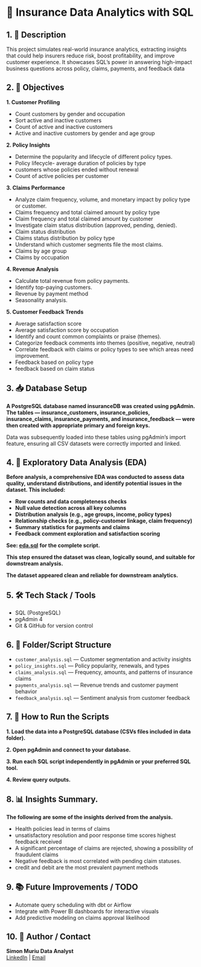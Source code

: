 <h1> 🚀 Insurance Data Analytics with SQL </h1>


<h2>1. 📄 Description</h2>
This project simulates real-world insurance analytics, extracting insights that could help insurers reduce risk, boost profitability, and improve customer experience. It showcases SQL’s power in answering high-impact business questions across policy, claims, payments, and feedback data

<h2>2. 🎯 Objectives</h2>
<b>1. Customer Profiling </b>

-	Count customers by gender and occupation
-	Sort active and inactive customers
-	Count of active and inactive customers 
-	Active and inactive customers by gender and age group 

<b>2. Policy Insights </b>

-	Determine the popularity and lifecycle of different policy types.
-	Policy lifecycle- average duration of policies by type
-	customers whose policies ended without renewal
-	Count of active policies per customer 

<b>3. Claims Performance</b>

-	Analyze claim frequency, volume, and monetary impact by policy type or customer.
- Claims frequency and total claimed amount by policy type
- Claim frequency and total claimed amount by customer
-	Investigate claim status distribution (approved, pending, denied).
-	Claim status distribution 
-  Claims status distribution by policy type
-	Understand which customer segments file the most claims.
-	Claims by age group
- Claims by occupation
 	
<b>4. Revenue Analysis</b>

-	Calculate total revenue from policy payments.
-	Identify top-paying customers.
-	Revenue by payment method
-	Seasonality analysis.
  
<b>5. Customer Feedback Trends</b>

-	Average satisfaction score
-	Average satisfaction score by occupation
-	Identify and count common complaints or praise (themes).
-	Categorize feedback comments into themes (positive, negative, neutral)
-	Correlate feedback with claims or policy types to see which areas need improvement.
-	Feedback based on policy type
-	feedback based on claim status

<h2>3. 📥 Database Setup</h2>
<b>A PostgreSQL database named insuranceDB was created using pgAdmin. The tables — insurance_customers, insurance_policies, insurance_claims, insurance_payments, and insurance_feedback — were then created with appropriate primary and foreign keys. </b>

Data was subsequently loaded into these tables using pgAdmin’s import feature, ensuring all CSV datasets were correctly imported and linked.


<h2>4. 🧪 Exploratory Data Analysis (EDA) </h2>

<b>Before analysis, a comprehensive EDA was conducted to assess data quality, understand distributions, and identify potential issues in the dataset. This included:</b>
<b>
-	Row counts and data completeness checks
-	Null value detection across all key columns
-	Distribution analysis (e.g., age groups, income, policy types)
-	Relationship checks (e.g., policy-customer linkage, claim frequency)
-	Summary statistics for payments and claims
-	Feedback comment exploration and satisfaction scoring
</b>

<b>See: [eda.sql](https://github.com/SimonMuriu-pro/Insurance-Data-Analytics-with-SQL-/blob/main/scripts/eda.sql)</b>
 <b>for the complete script.</b>

<b>This step ensured the dataset was clean, logically sound, and suitable for downstream analysis.</b>

<b>The dataset appeared clean and reliable for downstream analytics.</b>


<h2>5. 🛠️ Tech Stack / Tools</h2>

- SQL (PostgreSQL)
- pgAdmin 4
- Git & GitHub for version control


<h2>6. 📂 Folder/Script Structure</h2>

- `customer_analysis.sql` — Customer segmentation and activity insights
- `policy_insights.sql` — Policy popularity, renewals, and types
- `claims_analysis.sql` — Frequency, amounts, and patterns of insurance claims
- `payments_analysis.sql` — Revenue trends and customer payment behavior
- `feedback_analysis.sql` — Sentiment analysis from customer feedback


<h2>7. 🧪 How to Run the Scripts</h2>

<b>1. Load the data into a PostgreSQL database (CSVs files included in data folder).</b>

<b>2. Open pgAdmin and connect to your database.</b>

<b>3. Run each SQL script independently in pgAdmin or your preferred SQL tool.</b>

<b>4. Review query outputs.</b>  


<h2>8. 📊 Insights Summary.</h2>

<b>The following are some of the insights derived from the analysis.</b> 

- Health policies lead in terms of claims
- unsatisfactory resolution and poor response time scores highest feedback received
- A significant percentage of claims are rejected, showing a possibility of fraudulent claims  
- Negative feedback is most correlated with pending claim statuses.
- credit and debit are the most prevalent payment methods

<h2>9. 📚 Future Improvements / TODO </h2>

- Automate query scheduling with dbt or Airflow
- Integrate with Power BI dashboards for interactive visuals
- Add predictive modeling on claims approval likelihood

<h2>10. 👤 Author / Contact </h2>

<b>Simon Muriu</b> 
<b>Data Analyst</b>  
[LinkedIn](https://www.linkedin.com/in/simon-muriu-0a1310251/) | 
[Email](mailto:smuriu06@gmail.com)


<!--
 ```diff
- text in red
+ text in green
! text in orange
# text in gray
@@ text in purple (and bold)@@
```
--!>
